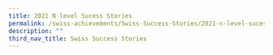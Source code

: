```yaml
---
title: 2021 N level Sucess Stories
permalink: /swiss-achievements/Swiss-Success-Stories/2021-n-level-sucess-stories/
description: ""
third_nav_title: Swiss Success Stories
---
```

